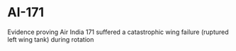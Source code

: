 # AI-171
Evidence proving Air India 171 suffered a catastrophic wing failure (ruptured left wing tank) during rotation
